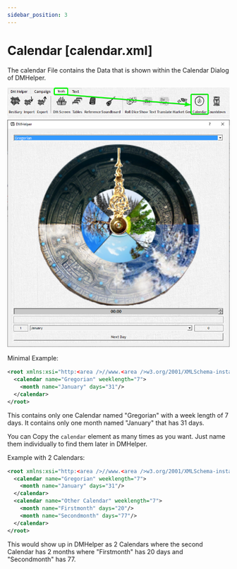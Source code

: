 ```yaml
---
sidebar_position: 3
---
```


# Calendar [calendar.xml]

The calendar File contains the Data that is shown within the Calendar Dialog of DMHelper.

![Location Calendar](./img/positionCalendar.png)
![Calendar](./img/calendar.png)

Minimal Example:

```xml
<root xmlns:xsi="http:<area />//www.<area />w3.org/2001/XMLSchema-instance" xsi:noNamespaceSchemaLocation="calendar.xsd">
  <calendar name="Gregorian" weeklength="7">
    <month name="January" days="31"/>
  </calendar>
</root>
```

This contains only one Calendar named "Gregorian" with a week length of 7 days. It contains only one month named "January" that has 31 days.

You can Copy the `calendar` element as many times as you want. Just name them individually to find them later in DMHelper.

Example with 2 Calendars:

```xml
<root xmlns:xsi="http:<area />//www.<area />w3.org/2001/XMLSchema-instance" xsi:noNamespaceSchemaLocation="calendar.xsd">
  <calendar name="Gregorian" weeklength="7">
    <month name="January" days="31"/>
  </calendar>
  <calendar name="Other Calendar" weeklength="7">
    <month name="Firstmonth" days="20"/>
    <month name="Secondmonth" days="77"/>
  </calendar>
</root>
```

This would show up in DMHelper as 2 Calendars where the second Calendar has 2 months where "Firstmonth" has 20 days and "Secondmonth" has 77.

